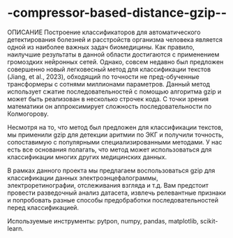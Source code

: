 # -compressor-based-distance-gzip--

ОПИСАНИЕ
Построение классификаторов для автоматического детектирования болезней и расстройств организма человека является одной из наиболее важных задач биомедицины. Как правило, наилучшие результаты в данной области достигаются с применением громоздких нейронных сетей. Однако, совсем недавно был предложен совершенно новый легковесный метод для классификации текстов (Jiang, et al., 2023), обходящий по точности не пред-обученные трансформеры с сотнями миллионами параметров. Данный метод использует сжатие последовательностей с помощью алгоритма gzip и может быть реализован в несколько строчек кода. С точки зрения математики он аппроксимирует сложность последовательности по Колмогорову.

Несмотря на то, что метод был предложен для классификации текстов, мы применили gzip для детекции аритмии по ЭКГ и получили точность, сопоставимую с популярными специализированными методами. У нас есть все основания полагать, что метод может использоваться для классификации многих других медицинских данных.

В рамках данного проекта мы предлагаем воспользоваться gzip для классификации данных электроэнцефалограммы, электроретинографии, отслеживания взгляда и т.д. Вам предстоит провести разведочный анализ датасета, извлечь релевантные признаки и попробовать разные способы предобработки последовательностей перед классификацией.

Используемые инструменты: pytpon, numpy, pandas, matplotlib, scikit-learn.
